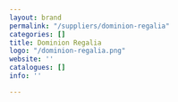 ```yaml
---
layout: brand
permalink: "/suppliers/dominion-regalia"
categories: []
title: Dominion Regalia
logo: "/dominion-regalia.png"
website: ''
catalogues: []
info: ''

---
```

